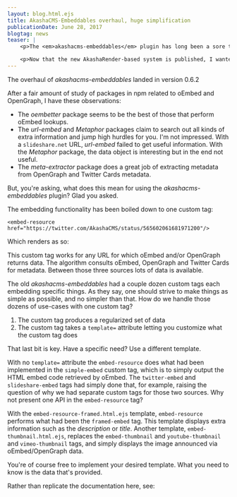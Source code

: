 ```yaml
---
layout: blog.html.ejs
title: AkashaCMS-Embeddables overhaul, huge simplification
publicationDate: June 28, 2017
blogtag: news
teaser: |
    <p>The <em>akashacms-embeddables</em> plugin has long been a sore thumb, being overly complicated in part because of the wide variety of methods for embedding content from other sites.  It may seem utterly simple when you paste a URL into a Facebook or Twitter status message, or a Wordpress blog post, and voila the embedded HTML snippet automatically pops up.  Under the covers certain kinds of magic is done with oEmbed and OpenGraph protocols.  A couple years ago when I started the <em>akashacms-embeddables</em> plugin that stuff either was immature, or I didn't understand it, or didn't know about it, or something, but the initial versions of the plugin didn't take advantage of those protocols, and instead had lots of special casing and hard-coded understanding of how to construct a Twitter <em>iframe</em>.</p>

    <p>Now that the new AkashaRender-based system is published, I wanted to take the opportunity to clean up the <em>akashacms-embeddables</em> plugin.  I've found a pair of packages that make retrieving oEmbed and OpenGraph data very nice and easy.</p>
---
```


The overhaul of _akashacms-embeddables_ landed in version 0.6.2

After a fair amount of study of packages in npm related to oEmbed and OpenGraph, I have these observations:

* The _oembetter_ package seems to be the best of those that perform oEmbed lookups.
* The _url-embed_ and _Metaphor_ packages claim to search out all kinds of extra information and jump high hurdles for you.  I'm not impressed.  With a `slideshare.net` URL, _url-embed_ failed to get useful information.  With the _Metaphor_ package, the data object is interesting but in the end not useful.
* The _meta-extractor_ package does a great job of extracting metadata from OpenGraph and Twitter Cards metadata.

But, you're asking, what does this mean for using the _akashacms-embeddables_ plugin?  Glad you asked.

The embedding functionality has been boiled down to one custom tag:

```
<embed-resource href="https://twitter.com/AkashaCMS/status/565602061681971200"/>
```

Which renders as so:

<embed-resource href="https://twitter.com/AkashaCMS/status/565602061681971200"/>

This custom tag works for any URL for which oEmbed and/or OpenGraph returns data.  The algorithm consults oEmbed, OpenGraph and Twitter Cards for metadata.  Between those three sources lots of data is available.

The old _akashacms-embeddables_ had a couple dozen custom tags each embedding specific things.  As they say, one should strive to make things as simple as possible, and no simpler than that.  How do we handle those dozens of use-cases with one custom tag?

1. The custom tag produces a regularized set of data
1. The custom tag takes a `template=` attribute letting you customize what the custom tag does

That last bit is key.  Have a specific need?  Use a different template.

With no `template=` attribute the `embed-resource` does what had been implemented in the `simple-embed` custom tag, which is to simply output the HTML embed code retrieved by oEmbed.  The `twitter-embed` and `slideshare-embed` tags had simply done that, for example, raising the question of why we had separate custom tags for those two sources.  Why not present one API in the `embed-resource` tag?

With the `embed-resource-framed.html.ejs` template, `embed-resource` performs what had been the `framed-embed` tag.  This template displays extra information such as the _description_ or _title_.  Another template, `embed-thumbnail.html.ejs`, replaces the `embed-thumbnail` and `youtube-thumbnail` and `vimeo-thumbnail` tags, and simply displays the image announced via oEmbed/OpenGraph data.

You're of course free to implement your desired template.  What you need to know is the data that's provided.

Rather than replicate the documentation here, see: [](/plugins/embeddables/index.html)
